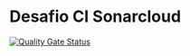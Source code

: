 # Desafio CI Sonarcloud

[![Quality Gate Status](https://sonarcloud.io/api/project_badges/measure?project=gustavomonjardim_desafio-ci-sonar&metric=alert_status)](https://sonarcloud.io/dashboard?id=gustavomonjardim_desafio-ci-sonar)
